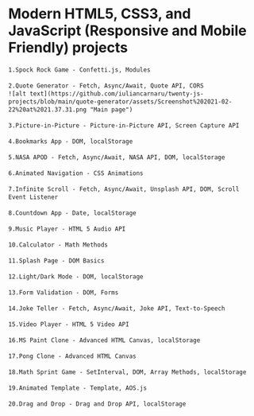 # Modern HTML5, CSS3, and JavaScript (Responsive and Mobile Friendly) projects

    1.Spock Rock Game - Confetti.js, Modules

    2.Quote Generator - Fetch, Async/Await, Quote API, CORS
    ![alt text](https://github.com/iuliancarnaru/twenty-js-projects/blob/main/quote-generator/assets/Screenshot%202021-02-22%20at%2021.37.31.png "Main page")

    3.Picture-in-Picture - Picture-in-Picture API, Screen Capture API

    4.Bookmarks App - DOM, localStorage

    5.NASA APOD - Fetch, Async/Await, NASA API, DOM, localStorage

    6.Animated Navigation - CSS Animations

    7.Infinite Scroll - Fetch, Async/Await, Unsplash API, DOM, Scroll Event Listener

    8.Countdown App - Date, localStorage

    9.Music Player - HTML 5 Audio API

    10.Calculator - Math Methods

    11.Splash Page - DOM Basics

    12.Light/Dark Mode - DOM, localStorage

    13.Form Validation - DOM, Forms

    14.Joke Teller - Fetch, Async/Await, Joke API, Text-to-Speech

    15.Video Player - HTML 5 Video API

    16.MS Paint Clone - Advanced HTML Canvas, localStorage

    17.Pong Clone - Advanced HTML Canvas

    18.Math Sprint Game - SetInterval, DOM, Array Methods, localStorage

    19.Animated Template - Template, AOS.js

    20.Drag and Drop - Drag and Drop API, localStorage

